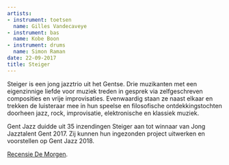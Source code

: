 ```yaml
---
artists:
- instrument: toetsen
  name: Gilles Vandecaveye
- instrument: bas
  name: Kobe Boon
- instrument: drums
  name: Simon Raman
date: 22-09-2017
title: Steiger
---
```

Steiger is een jong jazztrio uit het Gentse. Drie muzikanten met een eigenzinnige liefde voor muziek 
treden in gesprek via zelfgeschreven composities en vrije improvisaties. Evenwaardig staan ze naast elkaar en 
trekken de luisteraar mee in hun speelse en filosofische ontdekkingstochten doorheen jazz, rock, improvisatie, 
elektronische en klassiek muziek. 

Gent Jazz duidde uit 35 inzendingen Steiger aan tot winnaar van Jong Jazztalent Gent 2017. Zij kunnen hun 
ingezonden project uitwerken en voorstellen op Gent Jazz 2018.

[Recensie De Morgen](http://www.demorgen.be/muziek/belgisch-jazztrio-steiger-levert-met-and-above-all-gewaagd-debuut-af-b085d633/1oHUDa/).